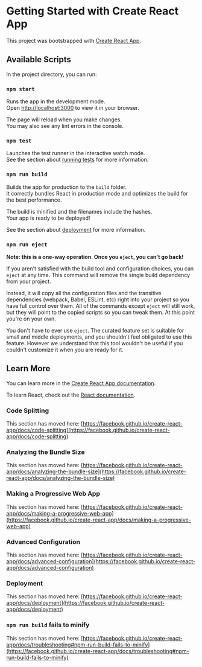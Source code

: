 # Getting Started with Create React App

This project was bootstrapped with [Create React App](https://github.com/facebook/create-react-app).

## Available Scripts

In the project directory, you can run:

### `npm start`

Runs the app in the development mode.\
Open [http://localhost:3000](http://localhost:3000) to view it in your browser.

The page will reload when you make changes.\
You may also see any lint errors in the console.

### `npm test`

Launches the test runner in the interactive watch mode.\
See the section about [running tests](https://facebook.github.io/create-react-app/docs/running-tests) for more information.

### `npm run build`

Builds the app for production to the `build` folder.\
It correctly bundles React in production mode and optimizes the build for the best performance.

The build is minified and the filenames include the hashes.\
Your app is ready to be deployed!

See the section about [deployment](https://facebook.github.io/create-react-app/docs/deployment) for more information.

### `npm run eject`

**Note: this is a one-way operation. Once you `eject`, you can't go back!**

If you aren't satisfied with the build tool and configuration choices, you can `eject` at any time. This command will remove the single build dependency from your project.

Instead, it will copy all the configuration files and the transitive dependencies (webpack, Babel, ESLint, etc) right into your project so you have full control over them. All of the commands except `eject` will still work, but they will point to the copied scripts so you can tweak them. At this point you're on your own.

You don't have to ever use `eject`. The curated feature set is suitable for small and middle deployments, and you shouldn't feel obligated to use this feature. However we understand that this tool wouldn't be useful if you couldn't customize it when you are ready for it.

## Learn More

You can learn more in the [Create React App documentation](https://facebook.github.io/create-react-app/docs/getting-started).

To learn React, check out the [React documentation](https://reactjs.org/).

### Code Splitting

This section has moved here: [https://facebook.github.io/create-react-app/docs/code-splitting](https://facebook.github.io/create-react-app/docs/code-splitting)

### Analyzing the Bundle Size

This section has moved here: [https://facebook.github.io/create-react-app/docs/analyzing-the-bundle-size](https://facebook.github.io/create-react-app/docs/analyzing-the-bundle-size)

### Making a Progressive Web App

This section has moved here: [https://facebook.github.io/create-react-app/docs/making-a-progressive-web-app](https://facebook.github.io/create-react-app/docs/making-a-progressive-web-app)

### Advanced Configuration

This section has moved here: [https://facebook.github.io/create-react-app/docs/advanced-configuration](https://facebook.github.io/create-react-app/docs/advanced-configuration)

### Deployment

This section has moved here: [https://facebook.github.io/create-react-app/docs/deployment](https://facebook.github.io/create-react-app/docs/deployment)

### `npm run build` fails to minify

This section has moved here: [https://facebook.github.io/create-react-app/docs/troubleshooting#npm-run-build-fails-to-minify](https://facebook.github.io/create-react-app/docs/troubleshooting#npm-run-build-fails-to-minify)

<!-- \
branch name 01-react-basics
    Month 1 – Core React Fundamentals
    Week 1 – React Basics
    Concepts:
    What is React, SPA vs MPA
    Create React App / Vite setup
    JSX syntax
    Components (Functional vs Class)
    Props & default props
    Rendering lists
    Conditional rendering

Branch name: 02-state-and-events
    Week 2 – State & Events
    Concepts:
    useState hook
    Handling events
    Two-way data binding
    Form handling
    Controlled vs uncontrolled components

Branch name: 03-useeffect-and-fetching
    Week 3 – Effects & Data Fetching
    Concepts:
    useEffect hook
    Lifecycle in functional components
    Fetching data with fetch / Axios
    Cleanup in useEffect
    Dependency array

Branch name: 04-component-composition
    Week 4 – Component Composition
    Concepts:
    Children props
    Component reuse
    Prop drilling
    Introduction to Context API

Branch name: 05-advanced-hooks
    Month 2 – Advanced & Latest React
    Week 5 – Advanced Hooks
    Concepts:
    useReducer
    useRef (DOM refs & mutable values)
    useMemo (memoizing values)
    useCallback (memoizing functions)
    React.memo (component memoization)

Branch name: 06-react-router
    Week 6 – Routing
    Concepts:
    React Router v6+
    Link & NavLink
    useParams, useNavigate
    Nested routes
    404 page

Branch name: 07-react-18-features
    Week 7 – Latest React 18+ Features
    Concepts:
    Concurrent Rendering (automatic, no config)
    Suspense for data fetching
    useTransition for smooth UI updates
    useDeferredValue for delaying expensive renders
    StrictMode changes
    Streaming SSR (optional)

Branch name: 08-final-project
    Week 8 – Project & Git Flow
    Concepts:
    Build a small project (e.g., Todo App, Weather App, Movie Search)
    Use all learned concepts
    Use Git branching per feature
    Deploy to Netlify / Vercel

    Latest React Features (React 18+)
    Here’s a quick list you can keep as a cheat sheet:
    Automatic Batching – Multiple state updates in one render automatically.
    Concurrent Rendering – Improves performance (automatic).
    useId Hook – Unique IDs for accessibility.
    useTransition Hook – Prioritize urgent vs non-urgent updates.
    useDeferredValue Hook – Delay expensive re-renders for smoother UX.
    Suspense for Data Fetching – Lazy load components/data.
    Strict Mode Changes – Double render in dev to detect issues.
    Streaming SSR – Faster server-side rendering.
 -->